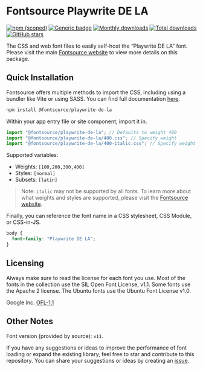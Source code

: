 # Fontsource Playwrite DE LA

[![npm (scoped)](https://img.shields.io/npm/v/@fontsource/playwrite-de-la?color=brightgreen)](https://www.npmjs.com/package/@fontsource/playwrite-de-la) [![Generic badge](https://img.shields.io/badge/fontsource-passing-brightgreen)](https://github.com/fontsource/fontsource) [![Monthly downloads](https://badgen.net/npm/dm/@fontsource/playwrite-de-la)](https://github.com/fontsource/fontsource) [![Total downloads](https://badgen.net/npm/dt/@fontsource/playwrite-de-la)](https://github.com/fontsource/fontsource) [![GitHub stars](https://img.shields.io/github/stars/fontsource/fontsource.svg?style=social&label=Star)](https://github.com/fontsource/fontsource/stargazers)

The CSS and web font files to easily self-host the “Playwrite DE LA” font. Please visit the main [Fontsource website](https://fontsource.org/fonts/playwrite-de-la) to view more details on this package.

## Quick Installation

Fontsource offers multiple methods to import the CSS, including using a bundler like Vite or using SASS. You can find full documentation [here](https://fontsource.org/docs/getting-started/introduction).

```javascript
npm install @fontsource/playwrite-de-la
```

Within your app entry file or site component, import it in.

```javascript
import "@fontsource/playwrite-de-la"; // Defaults to weight 400
import "@fontsource/playwrite-de-la/400.css"; // Specify weight
import "@fontsource/playwrite-de-la/400-italic.css"; // Specify weight and style
```

Supported variables:
- Weights: `[100,200,300,400]`
- Styles: `[normal]`
- Subsets: `[latin]`

> Note: `italic` may not be supported by all fonts. To learn more about what weights and styles are supported, please visit the [Fontsource website](https://fontsource.org/fonts/playwrite-de-la).

Finally, you can reference the font name in a CSS stylesheet, CSS Module, or CSS-in-JS.

```css
body {
  font-family: "Playwrite DE LA";
}
```

## Licensing
Always make sure to read the license for each font you use. Most of the fonts in the collection use the SIL Open Font License, v1.1. Some fonts use the Apache 2 license. The Ubuntu fonts use the Ubuntu Font License v1.0.

Google Inc.
[OFL-1.1](http://scripts.sil.org/OFL)

## Other Notes
Font version (provided by source): `v11`.

If you have any suggestions or ideas to improve the performance of font loading or expand the existing library, feel free to star and contribute to this repository. You can share your suggestions or ideas by creating an [issue](https://github.com/fontsource/fontsource/issues).